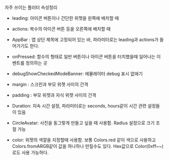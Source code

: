 자주 쓰이는 플러터 속성정리

* leading: 아이콘 버튼이나 간단한 위젯을 왼쪽에 배치할 때

* actions: 복수의 아이콘 버튼 등을 오른쪽에 배치할 때

* AppBar : 앱 상단 제목에 고정되어 있는 바, 파라미터로는 leading과 actions가 들어가기도 한다.

* onPressed: 함수의 형태로 일반 버튼이나 아이콘 버튼을 터치했을때 일어나는 이벤트를 정의하는 곳
  
* debugShowCheckedModeBanner: 에뮬레이터 debug 표시 없애기

* margin : 스크린과 부모 위젯 사이의 간격

* padding : 부모 위젯과 자식 위젯 사이의 간격

* Duration: 지속 시간 설정, 파라미터로는 seconds, hours같이 시간 관련 설정들이 있음

* CircleAvatar: 사진을 동그랗게 만들고 싶을 때 사용함.  Radius 설정으로 크기 조절 가능

* color: 위젯의 색깔을 지정할때 사용함. 보통 Colors.red 같이 색으로 사용하고 Colors.fromARGB같이 값을 하나하나 만질수도 있다. Hex값으로 Color(0xff~~)로도 사용 가능하다.
